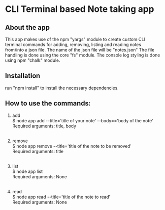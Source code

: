 # CLI Terminal based Note taking app

## About the app
This app makes use of the npm "yargs" module to create custom CLI terminal commands for adding, removing, listing and reading notes from/into a json file.
The name of the json file will be "notes.json"
The file handling is done using the core "fs" module.
The console log styling is done using npm "chalk" module.

## Installation
run "npm install" to install the necessary dependencies.

## How to use the commands:
1. add <br>
$ node app add --title='title of your note'  --body=='body of the note' <br>
Required arguments: title, body <br> <br>

2. remove <br>
$ node app remove --title='title of the note to be removed' <br>
Required arguments: title <br><br>

3. list <br>
$ node app list <br>
Required arguments: None <br><br>

4. read <br>
$ node app read --title='title of the note to read' <br>
Required arguments: None <br><br>


